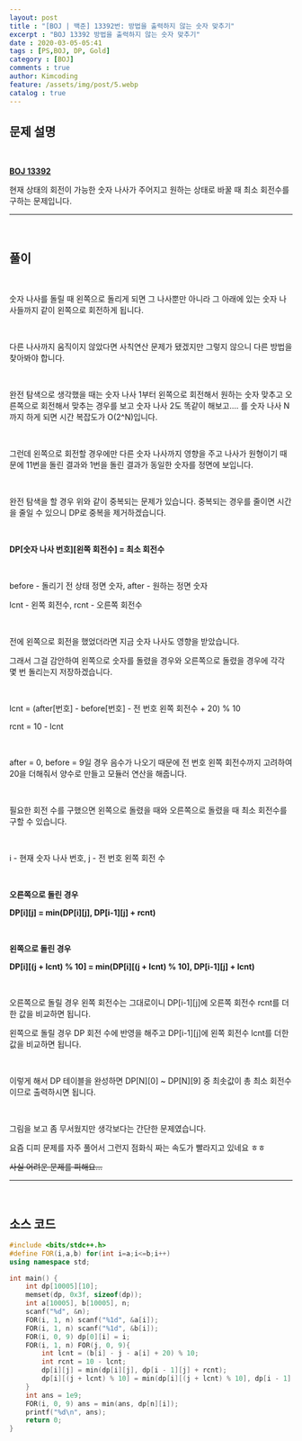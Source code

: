 ```yaml
---
layout: post
title : "[BOJ | 백준] 13392번: 방법을 출력하지 않는 숫자 맞추기"
excerpt : "BOJ 13392 방법을 출력하지 않는 숫자 맞추기"
date : 2020-03-05-05:41
tags : [PS,BOJ, DP, Gold]
category : [BOJ]
comments : true
author: Kimcoding
feature: /assets/img/post/5.webp
catalog : true
---
```


## 문제 설명

<br/>

**[BOJ 13392](https://www.acmicpc.net/problem/13392)**


현재 상태의 회전이 가능한 숫자 나사가 주어지고 원하는 상태로 바꿀 때 최소 회전수를 구하는 문제입니다.

---
<br/>

## 풀이

<br/>



숫자 나사를 돌릴 때 왼쪽으로 돌리게 되면 그 나사뿐만 아니라
그 아래에 있는 숫자 나사들까지 같이 왼쪽으로 회전하게 됩니다.

<br/>

다른 나사까지 움직이지 않았다면 사칙연산 문제가 됐겠지만
그렇지 않으니 다른 방법을 찾아봐야 합니다.

<br/>

완전 탐색으로 생각했을 때는 숫자 나사 1부터
왼쪽으로 회전해서 원하는 숫자 맞추고 오른쪽으로 회전해서 맞추는 경우를 보고
숫자 나사 2도 똑같이 해보고.... 를 숫자 나사 N까지 하게 되면 시간 복잡도가 O(2^N)입니다.

<br/>

그런데 왼쪽으로 회전할 경우에만 다른 숫자 나사까지 영향을 주고
나사가 원형이기 때문에 11번을 돌린 결과와 1번을 돌린 결과가 동일한 숫자를 정면에 보입니다.

<br/>

완전 탐색을 할 경우 위와 같이 중복되는 문제가 있습니다.
중복되는 경우를 줄이면 시간을 줄일 수 있으니 DP로 중복을 제거하겠습니다.

<br/>

**DP[숫자 나사 번호][왼쪽 회전수] = 최소 회전수**

<br/>

before - 돌리기 전 상태 정면 숫자, after - 원하는 정면 숫자

lcnt - 왼쪽 회전수, rcnt - 오른쪽 회전수

<br/>

전에 왼쪽으로 회전을 했었더라면 지금 숫자 나사도 영향을 받았습니다.

그래서 그걸 감안하여 왼쪽으로 숫자를 돌렸을 경우와 오른쪽으로 돌렸을 경우에
각각 몇 번 돌리는지 저장하겠습니다.

<br/>

lcnt = (after[번호] - before[번호] - 전 번호 왼쪽 회전수 + 20) % 10

rcnt = 10 - lcnt

<br/>

after = 0, before = 9일 경우 음수가 나오기 때문에
전 번호 왼쪽 회전수까지 고려하여 20을 더해줘서 양수로 만들고 모듈러 연산을 해줍니다.

<br/>

필요한 회전 수를 구했으면
왼쪽으로 돌렸을 때와 오른쪽으로 돌렸을 때 최소 회전수를 구할 수 있습니다.

<br/>

i - 현재 숫자 나사 번호, j - 전 번호 왼쪽 회전 수

<br/>

**오른쪽으로 돌린 경우**

**DP[i][j] = min(DP[i][j], DP[i-1][j] + rcnt)**

<br/>

**왼쪽으로 돌린 경우**

**DP[i][(j + lcnt) % 10] = min(DP[i][(j + lcnt) % 10], DP[i-1][j] + lcnt)**

<br/>

오른쪽으로 돌릴 경우 왼쪽 회전수는 그대로이니 DP[i-1][j]에 오른쪽 회전수 rcnt를 더한 값을 비교하면 됩니다.

왼쪽으로 돌릴 경우 DP 회전 수에 반영을 해주고 DP[i-1][j]에 왼쪽 회전수 lcnt를 더한 값을 비교하면 됩니다.

<br/>

이렇게 해서 DP 테이블을 완성하면
DP[N][0] ~ DP[N][9] 중 최솟값이 총 최소 회전수이므로
출력하시면 됩니다.

<br/>

그림을 보고 좀 무서웠지만 생각보다는 간단한 문제였습니다.

요즘 디피 문제를 자주 풀어서 그런지 점화식 짜는 속도가 빨라지고 있네요 ㅎㅎ

~~사실 어려운 문제를 피해요...~~

---

<br/>

## <i class="fa fa-code"></i> 소스 코드

```cpp
#include <bits/stdc++.h>
#define FOR(i,a,b) for(int i=a;i<=b;i++)
using namespace std;

int main() {
	int dp[10005][10];
	memset(dp, 0x3f, sizeof(dp));
	int a[10005], b[10005], n;
	scanf("%d", &n);
	FOR(i, 1, n) scanf("%1d", &a[i]);
	FOR(i, 1, n) scanf("%1d", &b[i]);
	FOR(i, 0, 9) dp[0][i] = i;
	FOR(i, 1, n) FOR(j, 0, 9){
		int lcnt = (b[i] - j - a[i] + 20) % 10;
		int rcnt = 10 - lcnt;
		dp[i][j] = min(dp[i][j], dp[i - 1][j] + rcnt);
		dp[i][(j + lcnt) % 10] = min(dp[i][(j + lcnt) % 10], dp[i - 1][j] + lcnt);
	}
	int ans = 1e9;
	FOR(i, 0, 9) ans = min(ans, dp[n][i]);
	printf("%d\n", ans);
	return 0;
}
```

